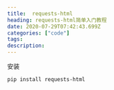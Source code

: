 ```yaml
---
title:  requests-html 
heading: requests-html简单入门教程
date: 2020-07-29T07:42:43.699Z
categories: ["code"]
tags: 
description: 
---
```


安装
```bash
pip install requests-html
```


